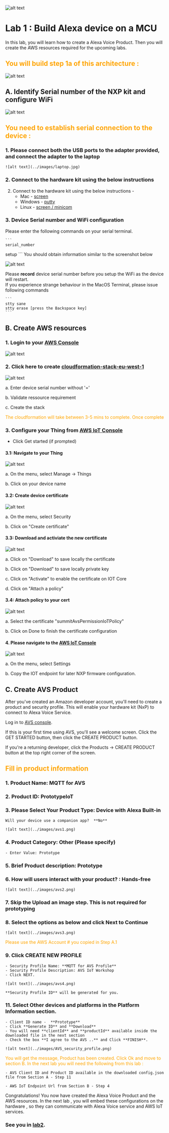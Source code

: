![alt text](../images/aws_logo.png)

# Lab 1 : Build Alexa device on a MCU

In this lab, you will learn how to create a Alexa Voice Product. Then you will create the AWS resources required for the upcoming labs. 

## <span style="color:orange"> You will build step 1a of this architecture :</span>

![alt text](../images/arch-1a.png)

## A.  Identify Serial number of the NXP kit and configure WiFi

![alt text](../images/nxp-kit.png)

## <span style="color:orange"> You need to establish serial connection to the device : </span>

### 1. Please connect both the USB ports to the adapter provided, and connect the adapter to the laptop

    ![alt text](../images/laptop.jpg) 

### 2. Connect to the hardware kit using the below instructions

2. Connect to the hardware kit using the below instructions -
    -   Mac -  [screen](./serial.md)
    -   Windows - [putty](./serial.md)
    -   Linux -  [screen / minicom](./serial.md)

### 3. Device Serial number and WiFi configuration

Please enter the following commands on your serial terminal.

    ```
    serial_number

setup <your wifi ssid> <your wifi password>
    ```
You should obtain information similar to the screenshot below

![alt text](../images/wifi.png)

Please **record** device serial number before you setup the WiFi as the device will restart.  
    If you experience strange behaviour in the MacOS Terminal, please issue following commands
    
    ```
    stty sane
    stty erase [press the Backspace key]
    ```

## B.  Create AWS resources 

### 1. Login to your [AWS Console](https://console.aws.amazon.com/console/home)

![alt text](../images/aws-signin.png)

### 2. Click here to create [cloudformation-stack-eu-west-1](https://console.aws.amazon.com/cloudformation/home?region=eu-west-1#/stacks/create/review?stackName=AWS-NXP-Alexa-workshop&templateURL=https://aws-nxp-alexa-workshop.s3-eu-west-1.amazonaws.com/templates/avs-iot-cfn.yaml)
 
![alt text](../images/cfn.png)

a. Enter device serial number without '='
    
b. Validate ressource requirement

c. Create the stack

<span style="color:orange">The cloudformation will take between 3-5 mins to complete. Once complete</span>
    
### 3. Configure your Thing from [AWS IoT Console](https://console.aws.amazon.com/iot/)

- Click Get started (if prompted)

#### 3.1: Navigate to your Thing
    
![alt text](../images/AWS_IoT_thinglist.png)

a. On the menu, select Manage -> Things

b. Click on your device name

#### 3.2: Create device certificate

![alt text](../images/AWS_IoT_cert_creation.png)

a. On the menu, select Security
    
b. Click on "Create certificate"
    
#### 3.3: Download and activiate the new certificate
    
![alt text](../images/AWS_IoT_cert_download.png)
    
a. Click on "Download" to save locally the certificate
    
b. Click on "Download" to save locally private key
    
c. Click on "Activate" to enable the certificate on IOT Core
    
d. Click on "Attach a policy"
    
#### 3.4: Attach policy to your cert
    
![alt text](../images/AWS_IoT_cert_policy.png)
    
a. Select the certificate "summitAvsPermissionIoTPolicy"

b. Click on Done to finish the certificate configuration
    
#### 4. Please navigate to the [AWS IoT Console](https://console.aws.amazon.com/iot/)           

![alt text](../images/AWS_IoT_endpoint.png)

a. On the menu, select Settings

b. Copy the IOT endpoint for later NXP firmware configuration.

## C. Create AVS Product  

After you've created an Amazon developer account, you'll need to create a product and security profile. This will enable your hardware kit (NxP) to connect to Alexa Voice Service.

Log in to [AVS console](https://developer.amazon.com/alexa/console/avs/home). 

If this is your first time using AVS, you'll see a welcome screen. Click the GET STARTED button, then click the CREATE PRODUCT button.

If you're a returning developer, click the Products -> CREATE PRODUCT button at the top right corner of the screen.

## <span style="color:orange"> Fill in product information</span>

### 1. Product Name: MQTT for AVS

### 2. Product ID: PrototypeIoT

### 3. Please Select Your Product Type: Device with Alexa Built-in

    Will your device use a companion app?  **No**

    ![alt text](../images/avs1.png)

### 4. Product Category: Other (Please specify)

    - Enter Value: Prototype

### 5. Brief Product description: Prototype

### 6. How will users interact with your product? : Hands-free

    ![alt text](../images/avs2.png)

### 7. **Skip** the Upload an image step. This is not required for prototyping

### 8. Select the options as below and click Next to Continue

    ![alt text](../images/avs3.png)

<span style="color:orange">Please use the AWS Account # you copied in Step A.1</span>

### 9. Click **CREATE NEW PROFILE**


    - Security Profile Name: **MQTT for AVS Profile**
    - Security Profile Description: AVS IoT Workshop
    - Click NEXT.

    ![alt text](../images/avs4.png)

    **Security Profile ID** will be generated for you.

### 11. Select **Other devices and platforms** in the **Platform Information** section.

    - Client ID name -  **Prototype**
    - Click **Generate ID** and **Download**
    - You will need **clientId** and **productId** available inside the downloaded file in the next section
    - Check the box **I agree to the AVS ..** and Click **FINISH**.

    ![alt text](../images/AVS_security_profile.png)

<span style="color:orange">You will get the message, Product has been created. Click Ok and move to section B.</span>
    <font color="orange">In the next lab you will need the following from this lab : </font>
    
    - AVS Client ID and Product ID available in the downloaded config.json file from Section A - Step 11

    - AWS IoT Endpoint Url from Section B - Step 4

Congratulations! You now have created the Alexa Voice Product and the AWS resources. In the next lab , you will embed these configurations on the hardware , so they can communicate with Alexa Voice service and AWS IoT services. 

### See you in [lab2](./lab2.md). 



